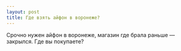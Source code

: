 ```yaml
---
layout: post 
title: Где взять айфон в воронеже? 
--- 
```

Срочно нужен айфон в воронеже, магазин где брала раньше — закрылся. Где вы покупаете?